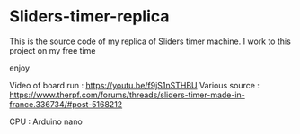 # Sliders-timer-replica

This is the source code of my replica of Sliders timer machine.
I work to this project on my free time

enjoy

Video of board run : https://youtu.be/f9jS1nSTHBU
Various source : https://www.therpf.com/forums/threads/sliders-timer-made-in-france.336734/#post-5168212

CPU : Arduino nano
